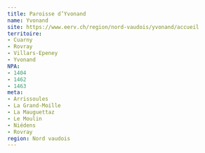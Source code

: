 ```yaml
---
title: Paroisse d’Yvonand
name: Yvonand
site: https://www.eerv.ch/region/nord-vaudois/yvonand/accueil
territoire:
- Cuarny
- Rovray
- Villars-Epeney
- Yvonand
NPA:
- 1404
- 1462
- 1463
meta:
- Arrissoules
- La Grand-Moille
- La Mauguettaz
- Le Moulin
- Niédens
- Rovray
region: Nord vaudois
---
```

